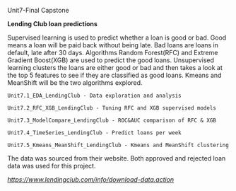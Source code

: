 Unit7-Final Capstone

__Lending Club loan predictions__

Supervised learning is used to predict whether a loan is good or bad.  Good means a loan will be paid back without being late.  Bad loans are loans in default, late after 30 days.  Algorithms Random Forest(RFC) and Extreme Gradient Boost(XGB) are used to predict the good loans.  Unsupervised learning clusters the loans are either good or bad and then takes a look at the top 5 features to see if they are classified as good loans. Kmeans and MeanShift will be the two algorithms explored.

	Unit7.1_EDA_LendingClub - Data exploration and analysis
	Unit7.2_RFC_XGB_LendingClub - Tuning RFC and XGB supervised models
	Unit7.3_ModelCompare_LendingClub - ROC&AUC comparison of RFC & XGB
	Unit7.4_TimeSeries_LendingClub - Predict loans per week
	Unit7.5_Kmeans_MeanShift_LendingClub - Kmeans and MeanShift clustering


The data was sourced from their website.  Both approved and rejected loan data was used for this project.


_https://www.lendingclub.com/info/download-data.action_
